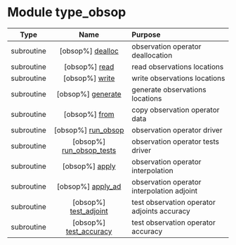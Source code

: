 # Module type_obsop

| Type | Name | Purpose |
| :--: | :--: | :---------- |
| subroutine | [obsop%] [dealloc](https://github.com/benjaminmenetrier/bump/tree/master/src/type_obsop.F90#L69) | observation operator deallocation |
| subroutine | [obsop%] [read](https://github.com/benjaminmenetrier/bump/tree/master/src/type_obsop.F90#L89) | read observations locations |
| subroutine | [obsop%] [write](https://github.com/benjaminmenetrier/bump/tree/master/src/type_obsop.F90#L127) | write observations locations |
| subroutine | [obsop%] [generate](https://github.com/benjaminmenetrier/bump/tree/master/src/type_obsop.F90#L170) | generate observations locations |
| subroutine | [obsop%] [from](https://github.com/benjaminmenetrier/bump/tree/master/src/type_obsop.F90#L263) | copy observation operator data |
| subroutine | [obsop%] [run_obsop](https://github.com/benjaminmenetrier/bump/tree/master/src/type_obsop.F90#L292) | observation operator driver |
| subroutine | [obsop%] [run_obsop_tests](https://github.com/benjaminmenetrier/bump/tree/master/src/type_obsop.F90#L659) | observation operator tests driver |
| subroutine | [obsop%] [apply](https://github.com/benjaminmenetrier/bump/tree/master/src/type_obsop.F90#L689) | observation operator interpolation |
| subroutine | [obsop%] [apply_ad](https://github.com/benjaminmenetrier/bump/tree/master/src/type_obsop.F90#L722) | observation operator interpolation adjoint |
| subroutine | [obsop%] [test_adjoint](https://github.com/benjaminmenetrier/bump/tree/master/src/type_obsop.F90#L758) | test observation operator adjoints accuracy |
| subroutine | [obsop%] [test_accuracy](https://github.com/benjaminmenetrier/bump/tree/master/src/type_obsop.F90#L805) | test observation operator accuracy |
